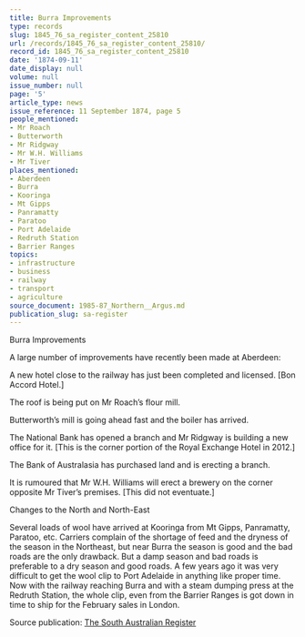 ```yaml
---
title: Burra Improvements
type: records
slug: 1845_76_sa_register_content_25810
url: /records/1845_76_sa_register_content_25810/
record_id: 1845_76_sa_register_content_25810
date: '1874-09-11'
date_display: null
volume: null
issue_number: null
page: '5'
article_type: news
issue_reference: 11 September 1874, page 5
people_mentioned:
- Mr Roach
- Butterworth
- Mr Ridgway
- Mr W.H. Williams
- Mr Tiver
places_mentioned:
- Aberdeen
- Burra
- Kooringa
- Mt Gipps
- Panramatty
- Paratoo
- Port Adelaide
- Redruth Station
- Barrier Ranges
topics:
- infrastructure
- business
- railway
- transport
- agriculture
source_document: 1985-87_Northern__Argus.md
publication_slug: sa-register
---
```


Burra Improvements

A large number of improvements have recently been made at Aberdeen:

A new hotel close to the railway has just been completed and licensed. [Bon Accord Hotel.]

The roof is being put on Mr Roach’s flour mill.

Butterworth’s mill is going ahead fast and the boiler has arrived.

The National Bank has opened a branch and Mr Ridgway is building a new office for it.  [This is the corner portion of the Royal Exchange Hotel in 2012.]

The Bank of Australasia has purchased land and is erecting a branch.

It is rumoured that Mr W.H. Williams will erect a brewery on the corner opposite Mr Tiver’s premises.  [This did not eventuate.]

Changes to the North and North-East

Several loads of wool have arrived at Kooringa from Mt Gipps, Panramatty, Paratoo, etc.  Carriers complain of the shortage of feed and the dryness of the season in the Northeast, but near Burra the season is good and the bad roads are the only drawback.  But a damp season and bad roads is preferable to a dry season and good roads.  A few years ago it was very difficult to get the wool clip to Port Adelaide in anything like proper time.  Now with the railway reaching Burra and with a steam dumping press at the Redruth Station, the whole clip, even from the Barrier Ranges is got down in time to ship for the February sales in London.

Source publication: [The South Australian Register](/publications/sa-register/)
